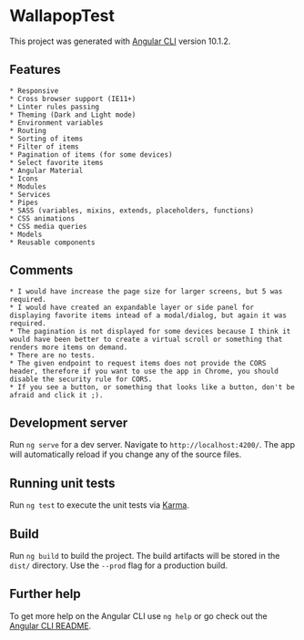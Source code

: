 # WallapopTest

This project was generated with [Angular CLI](https://github.com/angular/angular-cli) version 10.1.2.

## Features

    * Responsive
    * Cross browser support (IE11+)
    * Linter rules passing
    * Theming (Dark and Light mode)
    * Environment variables
    * Routing
    * Sorting of items
    * Filter of items
    * Pagination of items (for some devices)
    * Select favorite items
    * Angular Material
    * Icons
    * Modules
    * Services
    * Pipes
    * SASS (variables, mixins, extends, placeholders, functions)
    * CSS animations
    * CSS media queries
    * Models
    * Reusable components

## Comments

    * I would have increase the page size for larger screens, but 5 was required.
    * I would have created an expandable layer or side panel for displaying favorite items intead of a modal/dialog, but again it was required.
    * The pagination is not displayed for some devices because I think it would have been better to create a virtual scroll or something that renders more items on demand.
    * There are no tests.
    * The given endpoint to request items does not provide the CORS header, therefore if you want to use the app in Chrome, you should disable the security rule for CORS.
    * If you see a button, or something that looks like a button, don't be afraid and click it ;).

## Development server

Run `ng serve` for a dev server. Navigate to `http://localhost:4200/`. The app will automatically reload if you change any of the source files.

## Running unit tests

Run `ng test` to execute the unit tests via [Karma](https://karma-runner.github.io).

## Build

Run `ng build` to build the project. The build artifacts will be stored in the `dist/` directory. Use the `--prod` flag for a production build.

## Further help

To get more help on the Angular CLI use `ng help` or go check out the [Angular CLI README](https://github.com/angular/angular-cli/blob/master/README.md).
